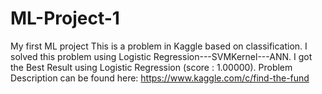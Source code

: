 # ML-Project-1
My first ML project
This is a problem in Kaggle based on classification.
I solved this problem using Logistic Regression---SVMKernel---ANN.
I got the Best Result using Logistic Regression (score : 1.00000).
Problem Description can be found here:
https://www.kaggle.com/c/find-the-fund
